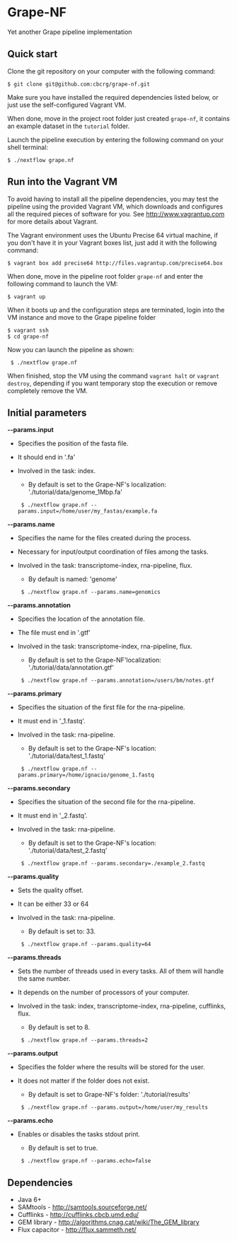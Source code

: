Grape-NF
========

Yet another Grape pipeline implementation



Quick start 
-----------

Clone the git repository on your computer with the following command:

    $ git clone git@github.com:cbcrg/grape-nf.git
    

Make sure you have installed the required dependencies listed below, or just 
use the self-configured Vagrant VM. 


When done, move in the project root folder just created `grape-nf`, 
it contains an example dataset in the `tutorial` folder. 

Launch the pipeline execution by entering the following command 
on your shell terminal:

    $ ./nextflow grape.nf
    

Run into the Vagrant VM
-----------------------

To avoid having to install all the pipeline dependencies, you may test the pipeline using 
the provided Vagrant VM, which downloads and configures all the required pieces 
of software for you. See http://www.vagrantup.com for more details about Vagrant.

The Vagrant environment uses the Ubuntu Precise 64 virtual machine, if you don't have it 
in your Vagrant boxes list, just add it with the following command: 

    $ vagrant box add precise64 http://files.vagrantup.com/precise64.box 
    

When done, move in the pipeline root folder `grape-nf` and enter the following command
to launch the VM:
  
    $ vagrant up 


When it boots up and the configuration steps are terminated, login into the VM instance 
and move to the Grape pipeline folder 

    $ vagrant ssh 
    $ cd grape-nf
    
Now you can launch the pipeline as shown: 

	 $ ./nextflow grape.nf



When finished, stop the VM using the command `vagrant halt` or `vagrant destroy`, depending if you
want temporary stop the execution or remove completely remove the VM. 


Initial parameters
------------------

**--params.input**  
   
* Specifies the position of the fasta file. 
* It should end in '.fa' 
* Involved in the task: index.
    * By default is set to the Grape-NF's localization: './tutorial/data/genome_1Mbp.fa' 

  `  $ ./nextflow grape.nf --params.input=/home/user/my_fastas/example.fa  `  
    
  
 
**--params.name** 
   
* Specifies the name for the files created during the process.  
* Necessary for input/output coordination of files among the tasks.
* Involved in the task: transcriptome-index, rna-pipeline, flux.  
    * By default is named: 'genome' 

  `  $ ./nextflow grape.nf --params.name=genomics  `  
  

**--params.annotation** 
   
* Specifies the location of the annotation file.  
* The file must end in '.gtf'  
* Involved in the task: transcriptome-index, rna-pipeline, flux.  
    * By default is set to the Grape-NF'localization: './tutorial/data/annotation.gtf' 

  `  $ ./nextflow grape.nf --params.annotation=/users/bm/notes.gtf  `  

  
**--params.primary** 
   
* Specifies the situation of the first file for the rna-pipeline.  
* It must end in '_1.fastq'.  
* Involved in the task: rna-pipeline.  
    * By default is set to the Grape-NF's location: './tutorial/data/test_1.fastq' 

  `  $ ./nextflow grape.nf --params.primary=/home/ignacio/genome_1.fastq  `  
  
  
**--params.secondary** 
   
* Specifies the situation of the second file for the rna-pipeline.  
* It must end in '_2.fastq'.  
* Involved in the task: rna-pipeline.  
  * By default is set to the Grape-NF's location: './tutorial/data/test_2.fastq' 

  `  $ ./nextflow grape.nf --params.secondary=./example_2.fastq  `  


**--params.quality** 
   
* Sets the quality offset.  
* It can be either 33 or 64  
* Involved in the task: rna-pipeline.  
    * By default is set to: 33. 

  `  $ ./nextflow grape.nf --params.quality=64  `  


**--params.threads** 
   
* Sets the number of threads used in every tasks. All of them will handle the same number.  
* It depends on the number of processors of your computer.  
* Involved in the task: index, transcriptome-index, rna-pipeline, cufflinks, flux.  
    * By default is set to 8. 

  `  $ ./nextflow grape.nf --params.threads=2  `  
  
  
**--params.output** 
   
* Specifies the folder where the results will be stored for the user.  
* It does not matter if the folder does not exist.  
    * By default is set to Grape-NF's folder: './tutorial/results' 

  `  $ ./nextflow grape.nf --params.output=/home/user/my_results  `  
  
  
**--params.echo** 
   
* Enables or disables the tasks stdout print.  
    * By default is set to true. 

  `  $ ./nextflow grape.nf --params.echo=false  `  
  
  
Dependencies 
------------

 * Java 6+ 
 * SAMtools - http://samtools.sourceforge.net/ 
 * Cufflinks - http://cufflinks.cbcb.umd.edu/
 * GEM library - http://algorithms.cnag.cat/wiki/The_GEM_library
 * Flux capacitor - http://flux.sammeth.net/



